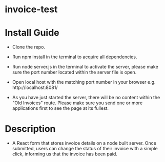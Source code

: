 # invoice-test

# Install Guide

- Clone the repo.

- Run npm install in the terminal to acquire all dependencies.

- Run node server.js in the terminal to activate the server, please make sure the port number located within the server file is open.

- Open local host with the matching port number in your browser e.g. http://localhost:8081/

- As you have just started the server, there will be no content within the "Old Invoices" route. Please make sure you send one or more applications first to see the page at its fullest.

# Description

- A React form that stores invoice details on a node built server. Once submitted, users can change the status of their invoice with a simple click, informing us that the invoice has been paid.

